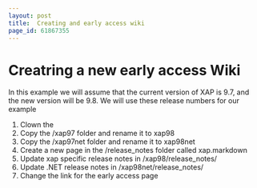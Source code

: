 ```yaml
---
layout: post
title:  Creating and early access wiki
page_id: 61867355
---
```




# Creatring a new early access Wiki

In this example we will assume that the current version of XAP is 9.7, and the new version will be 9.8. We will use these release numbers for our  example

1.	Clown the
2.	Copy the /xap97 folder and rename it to xap98
3.	Copy the /xap97net folder and rename it to xap98net
4.	Create a new page in the /release_notes folder called xap.markdown
5.	Update xap specific  release notes in /xap98/release_notes/
6.	Update .NET release notes in /xap98net/release_notes/
7.	Change the link for the early access page



